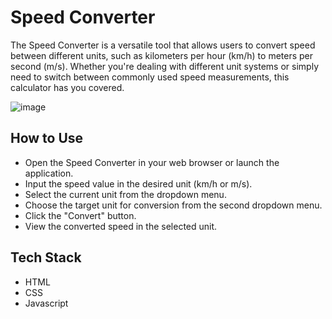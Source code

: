 # Speed Converter

The Speed Converter is a versatile tool that allows users to convert speed between different units, such as kilometers per hour (km/h) to meters per second (m/s). Whether you're dealing with different unit systems or simply need to switch between commonly used speed measurements, this calculator has you covered.

![image](https://github.com/TheDarkW3b/CalcDiverse/assets/54339318/5aa13cda-de00-4322-a56e-fabd611491f9)

## How to Use
- Open the Speed Converter in your web browser or launch the application.
- Input the speed value in the desired unit (km/h or m/s).
- Select the current unit from the dropdown menu.
- Choose the target unit for conversion from the second dropdown menu.
- Click the "Convert" button.
- View the converted speed in the selected unit.

## Tech Stack
- HTML
- CSS
- Javascript
